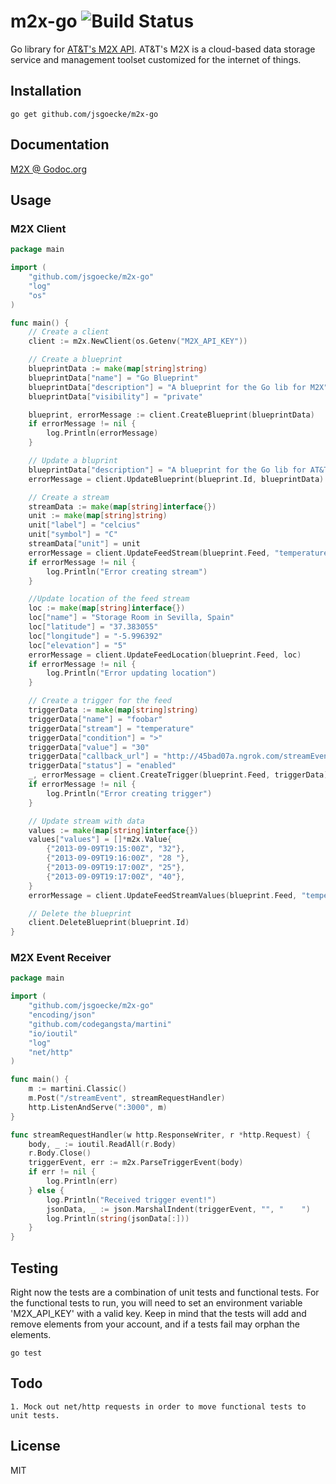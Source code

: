 # m2x-go ![Build Status](https://circleci.com/gh/jsgoecke/m2x-go.png?circle-token=20b9a08fd96fa06dad4e1432a5b47cad30fe457c)

Go library for [AT&T's M2X API](https://m2x.att.com). AT&T's M2X is a cloud-based data storage service and management toolset customized for the internet of things.

## Installation

	go get github.com/jsgoecke/m2x-go

## Documentation

[M2X @ Godoc.org](http://godoc.org/github.com/jsgoecke/m2x-go)

## Usage

### M2X Client

```go
package main

import (
	"github.com/jsgoecke/m2x-go"
	"log"
	"os"
)

func main() {
	// Create a client
	client := m2x.NewClient(os.Getenv("M2X_API_KEY"))

	// Create a blueprint
	blueprintData := make(map[string]string)
	blueprintData["name"] = "Go Blueprint"
	blueprintData["description"] = "A blueprint for the Go lib for M2X"
	blueprintData["visibility"] = "private"

	blueprint, errorMessage := client.CreateBlueprint(blueprintData)
	if errorMessage != nil {
		log.Println(errorMessage)
	}

	// Update a bluprint
	blueprintData["description"] = "A blueprint for the Go lib for AT&T M2X"
	errorMessage = client.UpdateBlueprint(blueprint.Id, blueprintData)

	// Create a stream
	streamData := make(map[string]interface{})
	unit := make(map[string]string)
	unit["label"] = "celcius"
	unit["symbol"] = "C"
	streamData["unit"] = unit
	errorMessage = client.UpdateFeedStream(blueprint.Feed, "temperature", streamData)
	if errorMessage != nil {
		log.Println("Error creating stream")
	}

	//Update location of the feed stream
	loc := make(map[string]interface{})
	loc["name"] = "Storage Room in Sevilla, Spain"
	loc["latitude"] = "37.383055"
	loc["longitude"] = "-5.996392"
	loc["elevation"] = "5"
	errorMessage = client.UpdateFeedLocation(blueprint.Feed, loc)
	if errorMessage != nil {
		log.Println("Error updating location")
	}

	// Create a trigger for the feed
	triggerData := make(map[string]string)
	triggerData["name"] = "foobar"
	triggerData["stream"] = "temperature"
	triggerData["condition"] = ">"
	triggerData["value"] = "30"
	triggerData["callback_url"] = "http://45bad07a.ngrok.com/streamEvent"
	triggerData["status"] = "enabled"
	_, errorMessage = client.CreateTrigger(blueprint.Feed, triggerData)
	if errorMessage != nil {
		log.Println("Error creating trigger")
	}

	// Update stream with data
	values := make(map[string]interface{})
	values["values"] = []*m2x.Value{
		{"2013-09-09T19:15:00Z", "32"},
		{"2013-09-09T19:16:00Z", "28 "},
		{"2013-09-09T19:17:00Z", "25"},
		{"2013-09-09T19:17:00Z", "40"},
	}
	errorMessage = client.UpdateFeedStreamValues(blueprint.Feed, "temperature", values)

	// Delete the blueprint
	client.DeleteBlueprint(blueprint.Id)
}
```
### M2X Event Receiver

```go
package main

import (
	"github.com/jsgoecke/m2x-go"
	"encoding/json"
	"github.com/codegangsta/martini"
	"io/ioutil"
	"log"
	"net/http"
)

func main() {
	m := martini.Classic()
	m.Post("/streamEvent", streamRequestHandler)
	http.ListenAndServe(":3000", m)
}

func streamRequestHandler(w http.ResponseWriter, r *http.Request) {
	body, _ := ioutil.ReadAll(r.Body)
	r.Body.Close()
	triggerEvent, err := m2x.ParseTriggerEvent(body)
	if err != nil {
		log.Println(err)
	} else {
		log.Println("Received trigger event!")
		jsonData, _ := json.MarshalIndent(triggerEvent, "", "    ")
		log.Println(string(jsonData[:]))
	}
}
```

## Testing

Right now the tests are a combination of unit tests and functional tests. For the functional
tests to run, you will need to set an environment variable 'M2X_API_KEY' with a valid key. Keep in mind that the tests will add and remove elements from your account, and if a tests fail may orphan
the elements.

	go test

## Todo

	1. Mock out net/http requests in order to move functional tests to unit tests.

## License

MIT